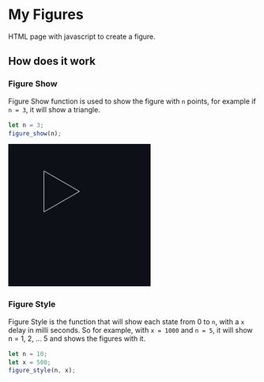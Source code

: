 # My Figures
HTML page with javascript to create a figure.

## How does it work
### Figure Show
Figure Show function is used to show the figure with `n` points, for example if `n = 3`, it will show a triangle.
```js
let n = 3;
figure_show(n);
```
<img src="images/mon_image.png">

### Figure Style
Figure Style is the function that will show each state from 0 to `n`, with a `x` delay in milli seconds.
So for example, with `x = 1000` and `n = 5`, it will show n = 1, 2, ... 5 and shows the figures with it.
```js
let n = 10;
let x = 500;
figure_style(n, x);
```
